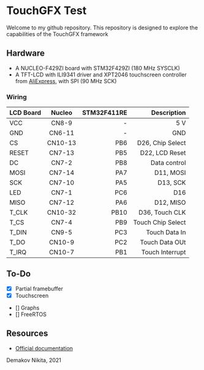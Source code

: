 # TouchGFX Test

Welcome to my github repository. This repository is designed to explore the capabilities of the TouchGFX framework
## Hardware 
 * A NUCLEO-F429ZI board with STM32F429ZI (180 MHz SYSCLK)
 * A TFT-LCD with ILI9341 driver and XPT2046 touchscreen controller from [AliExpress](https://www.aliexpress.com/item/32815224002.html?spm=a2g0s.9042311.0.0.6f9d4c4dv0T4OV), with SPI (90 MHz SCK)

### Wiring

|LCD Board|Nucleo   |STM32F411RE| Description       |
| ------- |:-----:  | ---------:|	--------------:	|
|VCC      |CN8-9    | -         | 5 V               |
|GND      |CN6-11   | -         | GND	            |
|CS       |CN10-13  | PB6       | D26, Chip Select  |
|RESET    |CN7-13   | PB5       | D22,  LCD Reset   |
|DC       |CN7-2    | PB8       | Data control      |
|MOSI     |CN7-14   | PA7       | D11, MOSI         |
|SCK      |CN7-10   | PA5       | D13, SCK          |
|LED      |CN7-1    | PC6       | D16               |
|MISO     |CN7-12   | PA6       | D12, MISO         |
|T_CLK    |CN10-32  | PB10      | D36, Touch CLK    |
|T_CS     |CN7-4    | PB9       | Touch Chip Select |
|T_DIN    |CN9-5    | PC3       | Touch Data In     |
|T_DO     |CN10-9   | PC2       | Touch Data OUt    |
|T_IRQ    |CN10-7   | PB1       | Touch Interrupt   |

## To-Do

 - [x] Partial framebuffer 
 - [x] Touchscreen
 - [] Graphs
 - [] FreeRTOS 

## Resources

 - [Official documentation](https://support.touchgfx.com/docs/introduction/welcome)

 Demakov Nikita, 2021